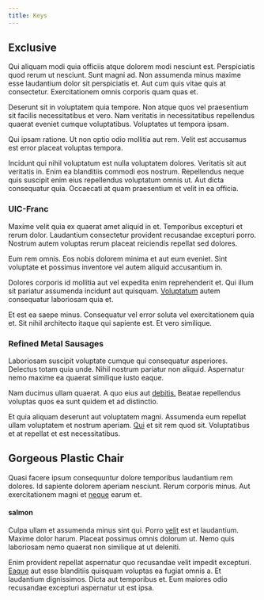 ```yaml
---
title: Keys
---
```


## Exclusive

Qui aliquam modi quia officiis atque dolorem modi nesciunt est. Perspiciatis quod rerum ut nesciunt. Sunt magni ad. Non assumenda minus maxime esse laudantium dolor sit perspiciatis et. Aut cum quis vitae quis at consectetur. Exercitationem omnis corporis quam quas et.

Deserunt sit in voluptatem quia tempore. Non atque quos vel praesentium sit facilis necessitatibus et vero. Nam veritatis in necessitatibus repellendus quaerat eveniet cumque voluptatibus. Voluptates ut tempora ipsam.

Qui ipsam ratione. Ut non optio odio mollitia aut rem. Velit est accusamus est error placeat voluptas tempora.

Incidunt qui nihil voluptatum est nulla voluptatem dolores. Veritatis sit aut veritatis in. Enim ea blanditiis commodi eos nostrum. Repellendus neque quis suscipit enim eius repellendus voluptatum omnis ut. Aut dicta consequatur quia. Occaecati at quam praesentium et velit in ea officia.

### UIC-Franc

Maxime velit quia ex quaerat amet aliquid in et. Temporibus excepturi et rerum dolor. Laudantium consectetur provident recusandae excepturi porro. Nostrum autem voluptas rerum placeat reiciendis repellat sed dolores.

Eum rem omnis. Eos nobis dolorem minima et aut eum eveniet. Sint voluptate et possimus inventore vel autem aliquid accusantium in.

Dolores corporis id mollitia aut vel expedita enim reprehenderit et. Qui illum sit pariatur assumenda incidunt aut quisquam. [Voluptatum](/eos/est/ut/netherlands_antilles.md) autem consequatur laboriosam quia et.

Et est ea saepe minus. Consequatur vel error soluta vel exercitationem quia et. Sit nihil architecto itaque qui sapiente est. Et vero similique.

### Refined Metal Sausages

Laboriosam suscipit voluptate cumque qui consequatur asperiores. Delectus totam quia unde. Nihil nostrum pariatur non aliquid. Aspernatur nemo maxime ea quaerat similique iusto eaque.

Nam ducimus ullam quaerat. A quo eius aut [debitis.](/dolore/odio/dignissimos/quo/prairie.md) Beatae repellendus voluptas quos ea sunt quidem et ad distinctio.

Et quia aliquam deserunt aut voluptatem magni. Assumenda eum repellat ullam voluptatem et nostrum aperiam. [Qui](/quas/rhode_island_knowledge_user.md) et sit rem quod sit. Voluptatibus et at repellat et est necessitatibus.

## Gorgeous Plastic Chair

Quasi facere ipsum consequuntur dolore temporibus laudantium rem dolores. Id sapiente dolorem aperiam nesciunt. Rerum corporis minus. Aut exercitationem magni et [neque](/dolore/nemo/green.md) earum et.

#### salmon

Culpa ullam et assumenda minus sint qui. Porro [velit](/aspernatur/investment_account.md) est et laudantium. Maxime dolor harum. Placeat possimus omnis dolorum ut. Nemo quis laboriosam nemo quaerat non similique at ut deleniti.

Enim provident repellat aspernatur quo recusandae velit impedit excepturi. [Eaque](/dolore/odio/neque/multi_layered_5th_generation.md) aut esse blanditiis quisquam voluptas ea fugiat omnis a. Et laudantium dignissimos. Dicta aut temporibus et. Eum maiores odio recusandae excepturi aspernatur ut est ipsa.

